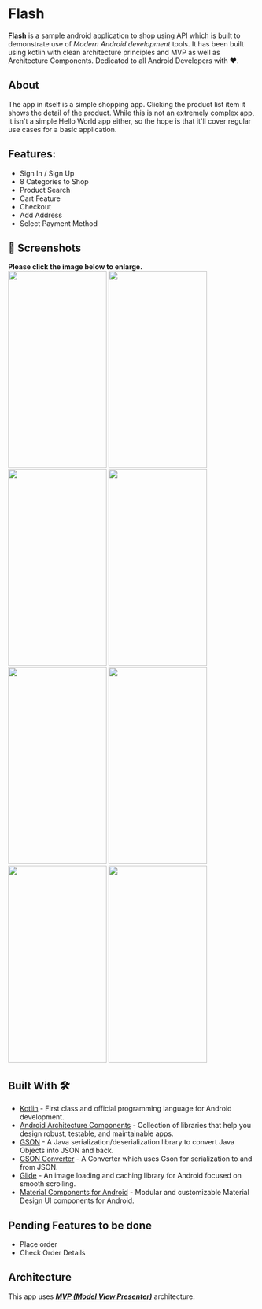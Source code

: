 # Flash 

**Flash** is a sample android application to shop using API which is built to demonstrate use of *Modern Android development* tools. It has been built using kotlin with clean architecture principles and MVP as well as Architecture Components. Dedicated to all Android Developers with ❤️.

## About
The app in itself is a simple shopping app. Clicking the product list item it shows the detail of the product. While this is not an extremely complex app, it isn't a simple Hello World app either, so the hope is that it'll cover regular use cases for a basic application.

## Features:
- Sign In / Sign Up
- 8 Categories to Shop  
- Product Search
- Cart Feature
- Checkout
- Add Address
- Select Payment Method


## 📸 Screenshots

**Please click the image below to enlarge.**  
<img src="https://user-images.githubusercontent.com/107707771/180245280-1540bcf1-5a14-4a4c-88ac-ffee55acc055.png"  width="200" height="400"/>
<img src="https://user-images.githubusercontent.com/107707771/180245374-970bdd28-6b2a-4d38-be8f-6301dad751e2.png"  width="200" height="400"/>
<img src="https://user-images.githubusercontent.com/107707771/180245525-e6c80fd4-32ed-4b71-a2ee-e94982ce22f2.png"  width="200" height="400"/>
<img src="https://user-images.githubusercontent.com/107707771/180245640-21990946-3306-4174-b31e-a42774e86b9f.png"  width="200" height="400"/>
<img src="https://user-images.githubusercontent.com/107707771/180245751-e8114045-ac0a-452f-a47b-d58adcea01f2.png"  width="200" height="400"/>
<img src="https://user-images.githubusercontent.com/107707771/180246157-2ddf36c2-ea3e-4191-86d2-0c27699cffe2.png"  width="200" height="400"/>
<img src="https://user-images.githubusercontent.com/107707771/180245841-3ffbbf58-0377-4a40-ac60-de6e18984a24.png"  width="200" height="400"/>
<img src="https://user-images.githubusercontent.com/107707771/180246368-e68ab01e-2f0e-42cd-a671-1ee992468f6c.png"  width="200" height="400"/>


## Built With 🛠
- [Kotlin](https://kotlinlang.org/) - First class and official programming language for Android development.
- [Android Architecture Components](https://developer.android.com/topic/libraries/architecture) - Collection of libraries that help you design robust, testable, and     maintainable apps.
- [GSON](https://github.com/google/gson) - A Java serialization/deserialization library to convert Java Objects into JSON and back.
- [GSON Converter](https://github.com/square/retrofit/tree/master/retrofit-converters/gson) - A Converter which uses Gson for serialization to and from JSON.
- [Glide](https://github.com/bumptech/glide) - An image loading and caching library for Android focused on smooth scrolling.
- [Material Components for Android](https://github.com/material-components/material-components-android) - Modular and customizable Material Design UI components for Android.

## Pending Features to be done

- Place order
- Check Order Details


## Architecture
This app uses [***MVP (Model View Presenter)***](https://en.wikipedia.org/wiki/Model%E2%80%93view%E2%80%93presenter) architecture.
